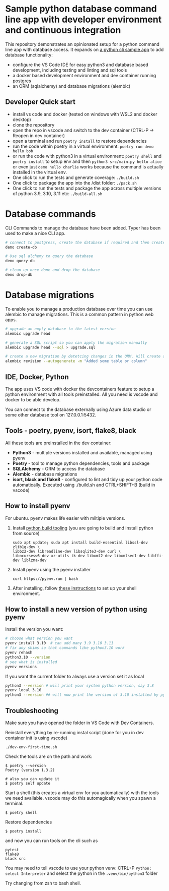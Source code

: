 # Sample python database command line app with developer environment and continuous integration

This repository demonstrates an opinionated setup for a python command line app with database access. It expands on [a python cli sample app](https://github.com/alastairtree/python-cli-devenv-and-ci-sample) to add database functionality:

- configure the VS Code IDE for easy python3 and database based development, including testing and linting and sql tools
- a docker based development environment and dev container running postgres
- an ORM (sqlalchemy) and database migrations (alembic)

## Developer Quick start

- install vs code and docker (tested on windows with WSL2 and docker desktop)
- clone the repository
- open the repo in vscode and switch to the dev container (CTRL-P -> Reopen in dev container)
- open a terminal and run `poetry install` to restore dependencies
- run the code within poetry in a virtual environment: `poetry run demo hello bob`
- or run the code with python3 in a virtual environment: `poetry shell` and `poetry install` to setup env and then `python3 src/main.py hello alice` or even just `demo hello charlie` works because the command is actually installed in the virtual env.
- One click to run the tests and generate coverage: `./build.sh`
- One click to package the app into the /dist folder: `./pack.sh`
- One click to run the tests and package the app across multiple versions of python 3.9, 3.10, 3.11 etc: `./build-all.sh`

# Database commands

CLI Commands to manage the database have been added. Typer has been used to make a nice CLI app.

```bash
# connect to postgress, create the database if required and then create 2 tables based on the ORM
demo create-db

# Use sql alchemy to query the database
demo query-db

# clean up once done and drop the database
demo drop-db
```

# Database migrations

To enable you to manage a production database over time you can use alembic to manage migrations. This is a common pattern in python web apps.

```bash
# upgrade an empty database to the latest version
alembic upgrade head

# generate a SQL script so you can apply the migration manually
alembic upgrade head --sql > upgrade.sql

# create a new migration by detetcing changes in the ORM. Will create a new file in the migrations folder
alembic revision --autogenerate -m "Added some table or column"
```

## IDE, Docker, Python

The app uses VS code with docker the devcontainers feature to setup a python environment with all tools preinstalled. All you need is vscode and docker to be able develop.

You can connect to the database externally using Azure data studio or some other database tool on 127.0.0.1:5432.

## Tools - poetry, pyenv, isort, flake8, black

All these tools are preinstalled in the dev container:

- **Python3** - multiple versions installed and available, managed using pyenv
- **Poetry** - tool to manage python dependencies, tools and package
- **SQLAlchemy** - ORM to access the database
- **Alembic** - database migrations
- **isort, black and flake8** - configured to lint and tidy up your python code automatically. Executed using ./build.sh and CTRL+SHIFT+B (build in vscode)


## How to install pyenv

For ubuntu. pyenv makes life easier with miltiple versions.

1. Install [python build tooling](https://github.com/pyenv/pyenv/wiki#suggested-build-environment) (you are going to build and install python from source)
    ```
    sudo apt update; sudo apt install build-essential libssl-dev zlib1g-dev \
    libbz2-dev libreadline-dev libsqlite3-dev curl \
    libncursesw5-dev xz-utils tk-dev libxml2-dev libxmlsec1-dev libffi-dev liblzma-dev
    ```
1. Install pyenv using the pyenv installer
    ```
    curl https://pyenv.run | bash
    ```
1. After installing, follow [these instructions](https://github.com/pyenv/pyenv#set-up-your-shell-environment-for-pyenv) to set up your shell environment.

## How to install a new version of python using pyenv

Install the version you want:
```bash
# choose what version you want
pyenv install 3.10  # can add many 3.9 3.10 3.11
# fix any shims so that commands like python3.10 work
pyenv rehash
python3.10 --version
# see what is installed
pyenv versions
```

If you want the current folder to always use a version set it as local

```bash
python3 --version # will print your system python version, say 3.8
pyenv local 3.10
python3 --version ## will now print the version of 3.10 installed by pyenv
```

## Troubleshooting

Make sure you have opened the folder in VS Code with Dev Containers.

Reinstall everything by re-running instal script (done for you in dev container init is using vscode)

```
./dev-env-first-time.sh
```

Check the tools are on the path and work:

```
$ poetry --version
Poetry (version 1.3.2)

# also you can update it
$ poetry self update
```

Start a shell (this creates a virtual env for you automatically) with the tools we need available. vscode may do this automagically when you spawn a terminal.

```
$ poetry shell
```

Restore dependencies

```
$ poetry install
```

and now you can run tools on the cli such as

```
pytest
flake8
black src
```

You may need to tell vscode to use your python venv: CTRL+P `Python: select Interpreter` and select the python in the `.venv/bin/python3` folder


Try changing from zsh to bash shell.
